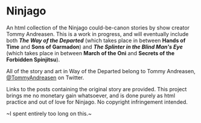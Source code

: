 # Ninjago
An html collection of the Ninjago could-be-canon stories by show creator Tommy Andreasen.
This is a work in progress, and will eventually include both ***The Way of the Departed*** (which takes place in between **Hands of Time** and **Sons of Garmadon**) and ***The Splinter in the Blind Man's Eye*** (which takes place in between **March of the Oni** and **Secrets of the Forbidden Spinjitsu**).

All of the story and art in Way of the Departed belong to Tommy Andreasen, [@TommyAndreasen](https://twitter.com/TommyAndreasen) on Twitter.

Links to the posts containing the original story are provided.
This project brings me no monetary gain whatsoever, and is done purely as html practice and out of love for Ninjago. No copyright infringement intended.

~I spent entirely too long on this.~
